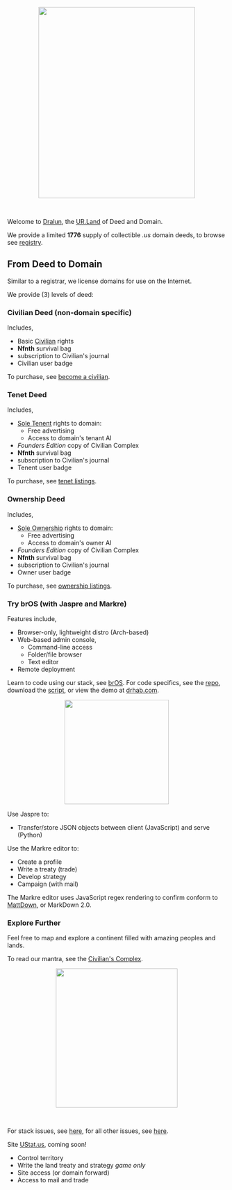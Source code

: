 
<p align="center">
  <img src="https://github.com/nfnth/res/raw/main/site/coat.png" width="360" height="440" /></p><br/>

Welcome to [Dralun](https://dralun.com), the [UR.Land](https://ur.land) of Deed and Domain.

We provide a limited **1776** supply of collectible *.us* domain deeds, to browse see [registry](https://dralun.com/list).

## From Deed to Domain

Similar to a registrar, we license domains for use on the Internet.

We provide (3) levels of deed:

### Civilian Deed (non-domain specific)

Includes, 

- Basic [Civilian]() rights
- **Nfnth** survival bag
- subscription to Civilian's journal
- Civilian user badge

To purchase, see [become a civilian]().

### Tenet Deed

Includes,

- [Sole Tenent]() rights to domain:
  - Free advertising
  - Access to domain's tenant AI
- *Founders Edition* copy of Civilian Complex
- **Nfnth** survival bag
- subscription to Civilian's journal
- Tenent user badge

To purchase, see [tenet listings]().

### Ownership Deed

Includes, 

- [Sole Ownership]() rights to domain:
  - Free advertising
  - Access to domain's owner AI
- *Founders Edition* copy of Civilian Complex
- **Nfnth** survival bag
- subscription to Civilian's journal
- Owner user badge

To purchase, see [ownership listings]().

### Try brOS (with Jaspre and Markre)

Features include,

- Browser-only, lightweight distro (Arch-based)
- Web-based admin console, 
    - Command-line access
    - Folder/file browser
    - Text editor
- Remote deployment

Learn to code using our stack, see [brOS](https://github.com/nfnth/nfnth/wiki/Bit-OS). For code specifics, see the [repo](), download the [script](https://gist.github.com/nfnth/ef98bc2ade9286b240eac846ff52bcce), or view the demo at [drhab.com](https://drhab.com).

<p align="center">
  <img src="https://github.com/nfnth/res/raw/main/site/fox.png" width="240" height="240" /></p>

Use Jaspre to:

- Transfer/store JSON objects between client (JavaScript) and serve (Python)

Use the Markre editor to:

- Create a profile
- Write a treaty (trade)
- Develop strategy
- Campaign (with mail)

The Markre editor uses JavaScript regex rendering to confirm conform to [MattDown](https://github.com/nfnth/nfnth/wiki/Mattdown), or MarkDown 2.0.

### Explore Further

Feel free to map and explore a continent filled with amazing peoples and lands. 

To read our mantra, see the [Civilian's Complex](https://github.com/nfnth/nfnth/wiki/Manifest).

<p align="center">
  <img src="https://github.com/nfnth/res/raw/main/site/bird.png" width="280" height="320" /></p>

<br/>

For stack issues, see [here](https://github.com/nfnth/bitos/issues), for all other issues, see [here](https://github.com/nfnth/nfnth/issues).

Site [UStat.us](), coming soon!


- Control territory
- Write the land treaty and strategy *game only*
- Site access (or domain forward)
- Access to mail and trade

<link class="ico" rel="icon" href="https://cdn.jsdelivr.net/gh/nfnth/res@latest/icon/urland/favicon.ico" type="image/x-icon">
<link class="ico" rel="shortcut icon" href="https://cdn.jsdelivr.net/gh/nfnth/res@latest/icon/urland/favicon.ico" type="image/x-icon">
<link class="ico" rel="apple-touch-icon" sizes="128x128" href="https://cdn.jsdelivr.net/gh/nfnth/res@latest/icon/urland/apple-touch-icon.png">
<link class="ico" rel="icon" sizes="192x192" href="https://cdn.jsdelivr.net/gh/nfnth/res@latest/icon/urland/android-chrome-192x192.png">

<script>
link = document.createElement('link');
link.rel = 'icon'; 
link.href = 'https://cdn.jsdelivr.net/gh/nfnth/res@latest/icon/urland/favicon.ico';
document.getElementsByTagName('head')[0].appendChild(link);</script>
